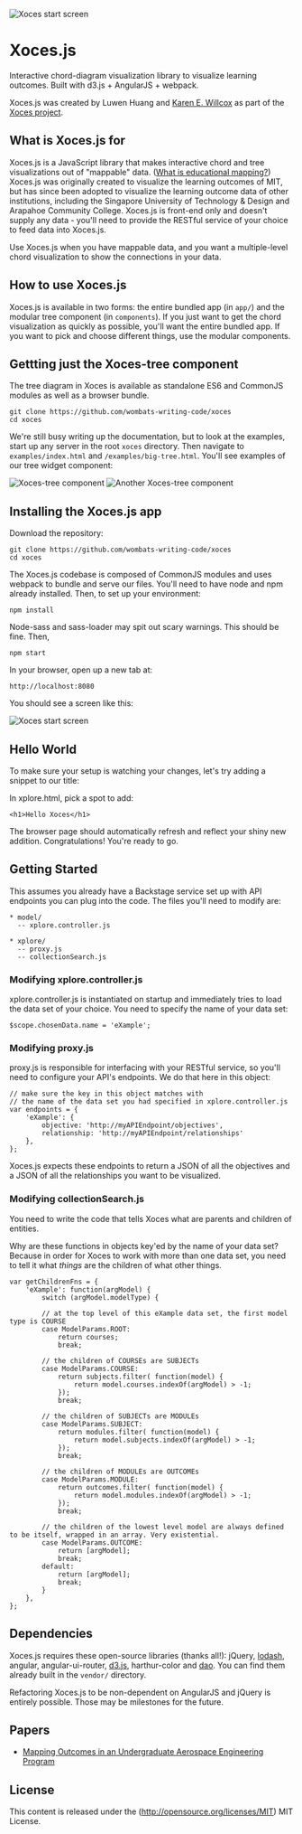 
![Xoces start screen](images/xoces.png)

# Xoces.js
Interactive chord-diagram visualization library to visualize learning outcomes. Built with d3.js + AngularJS + webpack.

Xoces.js was created by Luwen Huang and [Karen E. Willcox](http://kiwi.mit.edu) as part of the [Xoces project](https://xoces.mit.edu).


## What is Xoces.js for
Xoces.js is a JavaScript library that makes interactive chord and tree visualizations out of "mappable" data. ([What is educational mapping?](http://kiwi.mit.edu/education.php)) Xoces.js was originally created to visualize the learning outcomes of MIT, but has since been adopted to visualize the learning outcome data of other institutions, including the Singapore University of Technology & Design and Arapahoe Community College. Xoces.js is front-end only and doesn't supply any data - you'll need to provide the RESTful service of your choice to feed data into Xoces.js.

Use Xoces.js when you have mappable data, and you want a multiple-level chord visualization to show the connections in your data.

## How to use Xoces.js

Xoces.js is available in two forms: the entire bundled app (in `app/`) and the modular tree component (in `components`). If you just want to get the chord visualization as quickly as possible, you'll want the entire bundled app. If you want to pick and choose different things, use the modular components.

## Gettting just the Xoces-tree component

The tree diagram in Xoces is available as standalone ES6 and CommonJS modules as well as a browser bundle.

```
git clone https://github.com/wombats-writing-code/xoces
cd xoces
```

We're still busy writing up the documentation, but to look at the examples, start up any server in the root `xoces` directory. Then navigate to `examples/index.html` and `/examples/big-tree.html`. You'll see examples of our tree widget component:

![Xoces-tree component](images/xoces-tree-component.png)
![Another Xoces-tree component](images/xoces-big-tree.png)


## Installing the Xoces.js app

Download the repository:

```
git clone https://github.com/wombats-writing-code/xoces
cd xoces
```

The Xoces.js codebase is composed of CommonJS modules and uses webpack to bundle and serve our files. You'll need to have node and npm already installed. Then, to set up your environment:

```
npm install
```

Node-sass and sass-loader may spit out scary warnings. This should be fine. Then,

```
npm start
```

In your browser, open up a new tab at:
```
http://localhost:8080
```

You should see a screen like this:

![Xoces start screen](images/xoces-example.png)


## Hello World
To make sure your setup is watching your changes, let's try adding a snippet to our title:

In xplore.html, pick a spot to add:
```
<h1>Hello Xoces</h1>
```

The browser page should automatically refresh and reflect your shiny new addition. Congratulations! You're ready to go.


## Getting Started
This assumes you already have a Backstage service set up with API endpoints you can plug into the code. The files you'll need to modify are:

```
* model/
  -- xplore.controller.js

* xplore/
  -- proxy.js
  -- collectionSearch.js
```

### Modifying xplore.controller.js
xplore.controller.js is instantiated on startup and immediately tries to load the data set of your choice. You need to specify the name of your data set:

```
$scope.chosenData.name = 'eXample';
```

### Modifying proxy.js
proxy.js is responsible for interfacing with your RESTful service, so you'll need to configure your API's endpoints. We do that here in this object:

```
// make sure the key in this object matches with
// the name of the data set you had specified in xplore.controller.js
var endpoints = {
	'eXample': {
		objective: 'http://myAPIEndpoint/objectives',
		relationship: 'http://myAPIEndpoint/relationships'
	},
};
```
Xoces.js expects these endpoints to return a JSON of all the objectives and a JSON of all the relationships you want to be visualized.


### Modifying collectionSearch.js
You need to write the code that tells Xoces what are parents and children of entities.

Why are these functions in objects key'ed by the name of your data set? Because in order for Xoces to work with more than one data set, you need to tell it what *things* are the children of what other things.

```
var getChildrenFns = {
	'eXample': function(argModel) {
		switch (argModel.modelType) {

		// at the top level of this eXample data set, the first model type is COURSE
		case ModelParams.ROOT:
			return courses;
			break;

		// the children of COURSEs are SUBJECTs
		case ModelParams.COURSE:
			return subjects.filter( function(model) {
				return model.courses.indexOf(argModel) > -1;
			});
			break;

		// the children of SUBJECTs are MODULEs
		case ModelParams.SUBJECT:
			return modules.filter( function(model) {
				return model.subjects.indexOf(argModel) > -1;
			});
			break;

		// the children of MODULEs are OUTCOMEs
		case ModelParams.MODULE:
			return outcomes.filter( function(model) {
				return model.modules.indexOf(argModel) > -1;
			});
			break;

		// the children of the lowest level model are always defined to be itself, wrapped in an array. Very existential.
		case ModelParams.OUTCOME:
			return [argModel];
			break;
		default:
			return [argModel];
			break;
		}
	},
};
```

## Dependencies
Xoces.js requires these open-source libraries (thanks all!): jQuery, [lodash](https://lodash.com/), angular, angular-ui-router, [d3.js](https://github.com/d3/d3), harthur-color and [dao](https://github.com/rhumbl/dao). You can find them already built in the `vendor/` directory.

Refactoring Xoces.js to be non-dependent on AngularJS and jQuery is entirely possible. Those may be milestones for the future.

## Papers
* [Mapping Outcomes in an Undergraduate Aerospace Engineering Program](https://xoces.mit.edu/papers/Linking-learning-outcomes-Willcox.pdf)

## License

This content is released under the (http://opensource.org/licenses/MIT) MIT License.
